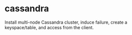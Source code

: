 # cassandra
Install multi-node Cassandra cluster, induce failure, create a keyspace/table, and access from the client.
